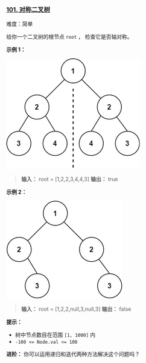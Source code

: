 ### [101. 对称二叉树](https://leetcode.cn/problems/symmetric-tree/)

难度：简单

给你一个二叉树的根节点 `root` ， 检查它是否轴对称。

**示例 1：**

![](./assets/img/Question0101_01.jpg)

> **输入：** root = [1,2,2,3,4,4,3]
> **输出：** true

**示例 2：**

![](./assets/img/Question0101_02.jpg)

> **输入：** root = [1,2,2,null,3,null,3]
> **输出：** false

**提示：**

- 树中节点数目在范围 `[1, 1000]` 内
- `-100 <= Node.val <= 100`

**进阶：** 你可以运用递归和迭代两种方法解决这个问题吗？

